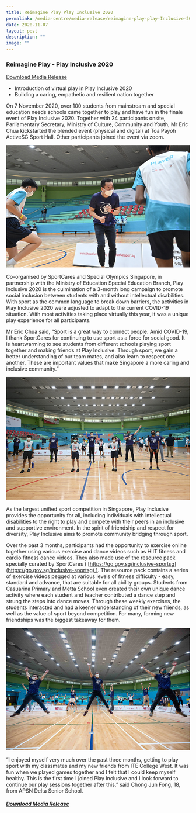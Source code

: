 ```yaml
---
title: Reimagine Play Play Inclusive 2020
permalink: /media-centre/media-release/reimagine-play-play-Inclusive-2020/
date: 2020-11-07
layout: post
description: ""
image: ""
---
```

### **Reimagine Play - Play Inclusive 2020**

[Download Media Release](/files/Media%20Centre/Media%20Release/2020/November/Play%20inclusive%202020%20copy.pdf)

*   Introduction of virtual play in Play Inclusive 2020
*   Building a caring, empathetic and resilient nation together

On 7 November 2020, over 100 students from mainstream and special education needs schools came together to play and have fun in the finale event of Play Inclusive 2020. Together with 24 participants onsite, Parliamentary Secretary, Ministry of Culture, Community and Youth, Mr Eric Chua kickstarted the blended event (physical and digital) at Toa Payoh ActiveSG Sport Hall. Other participants joined the event via zoom.

![](/images/Media%20Centre/Media%20Release/2020/November/eric_chua.jpeg)

Co-organised by SportCares and Special Olympics Singapore, in partnership with the Ministry of Education Special Education Branch, Play Inclusive 2020 is the culmination of a 3-month long campaign to promote social inclusion between students with and without intellectual disabilities. With sport as the common language to break down barriers, the activities in Play Inclusive 2020 were adjusted to adapt to the current COVID-19 situation. With most activities taking place virtually this year, it was a unique play experience for all participants.

Mr Eric Chua said, “Sport is a great way to connect people. Amid COVID-19, I thank SportCares for continuing to use sport as a force for social good. It is heartwarming to see students from different schools playing sport together and making friends at Play Inclusive. Through sport, we gain a better understanding of our team mates, and also learn to respect one another. These are important values that make Singapore a more caring and inclusive community.”

![](/images/Media%20Centre/Media%20Release/2020/November/Group-Photo.jpeg)

As the largest unified sport competition in Singapore, Play Inclusive provides the opportunity for all, including individuals with intellectual disabilities to the right to play and compete with their peers in an inclusive and supportive environment. In the spirit of friendship and respect for diversity, Play Inclusive aims to promote community bridging through sport.

Over the past 3 months, participants had the opportunity to exercise online together using various exercise and dance videos such as HIIT fitness and cardio fitness dance videos. They also made use of the resource pack specially curated by SportCares ( [https://go.gov.sg/inclusive-sportsg](https://go.gov.sg/inclusive-sportsg) ). The resource pack contains a series of exercise videos pegged at various levels of fitness difficulty - easy, standard and advance, that are suitable for all ability groups. Students from Casuarina Primary and Metta School even created their own unique dance activity where each student and teacher contributed a dance step and strung the steps into dance moves. Through these weekly exercises, the students interacted and had a keener understanding of their new friends, as well as the value of sport beyond competition. For many, forming new friendships was the biggest takeaway for them.

![](/images/Media%20Centre/Media%20Release/2020/November/Virtual-High-Five.jpeg)

“I enjoyed myself very much over the past three months, getting to play sport with my classmates and my new friends from ITE College West. It was fun when we played games together and I felt that I could keep myself healthy. This is the first time I joined Play Inclusive and I look forward to continue our play sessions together after this.” said Chong Jun Fong, 18, from APSN Delta Senior School.

##### **[Download Media Release](/files/Media%20Centre/Media%20Release/2020/November/Play%20inclusive%202020%20copy.pdf)**